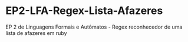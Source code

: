 # EP2-LFA-Regex-Lista-Afazeres
EP 2 de Linguagens Formais e Autômatos - Regex reconhecedor de uma lista de afazeres em ruby
